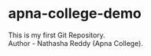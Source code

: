 # apna-college-demo
This is my first Git Repository. 
<br> 
Author - Nathasha Reddy (Apna College).
